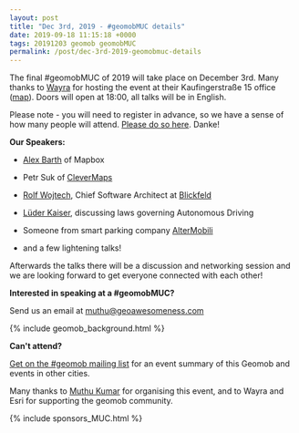 ```yaml
--- 
layout: post
title: "Dec 3rd, 2019 - #geomobMUC details"
date: 2019-09-18 11:15:18 +0000
tags: 20191203 geomob geomobMUC
permalink: /post/dec-3rd-2019-geomobmuc-details
---
```



The final #geomobMUC of 2019 will take place on December 3rd.
Many thanks to [Wayra](https://de.wayra.co) for hosting the event at their
Kaufingerstraße 15 office
([map](https://www.google.com/maps/place/Wayra+Germany+GmbH/@48.137798,11.57167,16z/data=!4m5!3m4!1s0x0:0x540faf1bd2ee0d5!8m2!3d48.137798!4d11.5716702?hl=en-US)). Doors will open at 18:00, all talks will be in English.

Please note - you will need to register in advance, so we have a sense of how many people will attend. [Please do so here](https://www.meetup.com/Geomob-Munich-geomobMUC/events/265279508/). Danke!

**Our Speakers:**

  * [Alex Barth](https://twitter.com/lxbarth) of Mapbox

  * Petr Suk of [CleverMaps](https://www.clevermaps.io)

  * [Rolf Wojtech](https://www.linkedin.com/in/rolf-wojtech-3763109/), Chief Software Architect at [Blickfeld](https://www.blickfeld.com/)

  * [Lüder Kaiser](https://www.linkedin.com/in/l%C3%BCder-kaiser-7b771a40/), discussing laws governing Autonomous Driving

  * Someone from smart parking company [AlterMobili](https://www.altermobili.com/)

  * and a few lightening talks!

Afterwards the talks there will be a discussion and networking session and we are looking forward to get everyone connected with each other!

**Interested in speaking at a #geomobMUC?**

Send us an email at muthu@geoawesomeness.com

{% include geomob_background.html %}

**Can't attend?**

[Get on the #geomob mailing list](/mailing-list) for an event summary of this Geomob and events in other cities. 

Many thanks to [Muthu Kumar](https://twitter.com/muthukumarceg) for organising this event, and to Wayra and Esri for supporting the geomob community.

{% include sponsors_MUC.html %}


